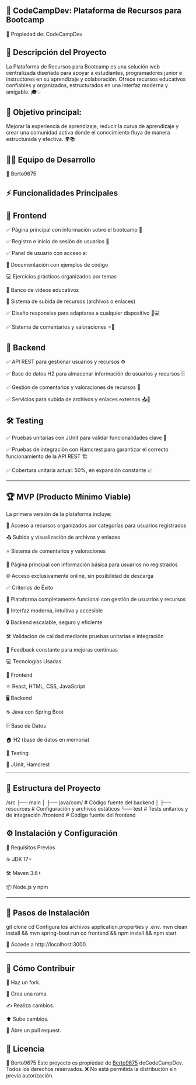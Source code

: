 ## 🚀 CodeCampDev: Plataforma de Recursos para Bootcamp

🔹 Propiedad de: CodeCampDev

## 📝 Descripción del Proyecto

La Plataforma de Recursos para Bootcamp es una solución web centralizada diseñada para apoyar a estudiantes, programadores junior e instructores en su aprendizaje y colaboración. Ofrece recursos educativos confiables y organizados, estructurados en una interfaz moderna y amigable. 🎓💡

## 🎯 Objetivo principal:

Mejorar la experiencia de aprendizaje, reducir la curva de aprendizaje y crear una comunidad activa donde el conocimiento fluya de manera estructurada y efectiva. 🌍📚

## 👨‍💻 Equipo de Desarrollo

👤 Berto9675


## ⚡ Funcionalidades Principales

## 🎨 Frontend

✅ Página principal con información sobre el bootcamp 🏫

✅ Registro e inicio de sesión de usuarios 🔐

✅ Panel de usuario con acceso a:

📜 Documentación con ejemplos de código

💻 Ejercicios prácticos organizados por temas

🎥 Banco de videos educativos

📂 Sistema de subida de recursos (archivos o enlaces)

✅ Diseño responsive para adaptarse a cualquier dispositivo 📱💻

✅ Sistema de comentarios y valoraciones ⭐💬


## 🔧 Backend

✅ API REST para gestionar usuarios y recursos ⚙️

✅ Base de datos H2 para almacenar información de usuarios y recursos 🗄️

✅ Gestión de comentarios y valoraciones de recursos 📝

✅ Servicios para subida de archivos y enlaces externos 📤🔗



## 🛠️ Testing

✅ Pruebas unitarias con JUnit para validar funcionalidades clave 🧪

✅ Pruebas de integración con Hamcrest para garantizar el correcto funcionamiento de la API REST 🏗️

✅ Cobertura unitaria actual: 50%, en expansión constante 📈

---

## 🏆 MVP (Producto Mínimo Viable)

La primera versión de la plataforma incluye:

📂 Acceso a recursos organizados por categorías para usuarios registrados

📤 Subida y visualización de archivos y enlaces

⭐ Sistema de comentarios y valoraciones

📌 Página principal con información básica para usuarios no registrados

🌐 Acceso exclusivamente online, sin posibilidad de descarga

✅ Criterios de Éxito

🚀 Plataforma completamente funcional con gestión de usuarios y recursos

🎨 Interfaz moderna, intuitiva y accesible

🔒 Backend escalable, seguro y eficiente

🛠️ Validación de calidad mediante pruebas unitarias e integración

🔄 Feedback constante para mejoras continuas

💻 Tecnologías Usadas

🎨 Frontend

⚛️ React, HTML, CSS, JavaScript

🖥️ Backend

☕ Java con Spring Boot

🗄️ Base de Datos

🏠 H2 (base de datos en memoria)

🔬 Testing

🧪 JUnit, Hamcrest

---

## 📂 Estructura del Proyecto

/src
├── main
│   ├── java/com/    # Código fuente del backend
│   ├── resources      # Configuración y archivos estáticos
└── test              # Tests unitarios y de integración
/frontend             # Código fuente del frontend

## ⚙️ Instalación y Configuración

📌 Requisitos Previos

☕ JDK 17+

🛠️ Maven 3.6+

📦 Node.js y npm

---

## 🔽 Pasos de Instalación

git clone <URL-DEL-REPOSITORIO>
cd <NOMBRE-DEL-REPOSITORIO>
Configura los archivos application.properties y .env.
mvn clean install && mvn spring-boot:run
cd frontend && npm install && npm start

🔗 Accede a http://localhost:3000.

---

## 🤝 Cómo Contribuir

🍴 Haz un fork.

🌿 Crea una rama.

✍️ Realiza cambios.

⬆️ Sube cambios.

🔄 Abre un pull request.

## 🔐 Licencia

👤 Berto9675
Este proyecto es propiedad de [Berto9675](https://github.com/berto9675) deCodeCampDev. Todos los derechos reservados. ❌ No está permitida la distribución sin previa autorización.
